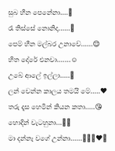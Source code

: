 සුබ හීන පෙනේනා....🤭

රෑ තිස්සේ නොනිදා......🤗

පෙම් හීන මල්බර උනාවේ......😌

හිත දෝරේ එනවා.......☺️

උබේ ආලේ ඉල්ලා.....🥰

ලන් වෙන්න කාලය තමයි මේ.....❤️

තරු දෑස හෙමින් කියන කතා.....😘

හොදින් වැටහුනා...🌸🌹

මා දන්නෑ වගේ උන්නා......🤭😌🥰❤️👀
